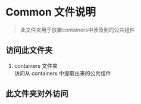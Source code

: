# Common 文件说明

>  此文件夹用于放置containers中涉及到的公共组件     

## 访问此文件夹
1.  containers 文件夹     
    访问从 containers 中提取出来的公共组件
    
## 此文件夹对外访问

  